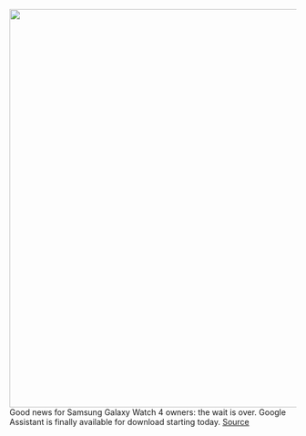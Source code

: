 <img src='https://cdn.vox-cdn.com/thumbor/CN86FSFB4X3SV1LD455lZs00PsU=/0x0:2040x1360/1200x800/filters:focal(857x517:1183x843)/cdn.vox-cdn.com/uploads/chorus_image/image/70900834/dbohn_210816_4717_0002.0.jpg' width='700px' /><br/>
Good news for Samsung Galaxy Watch 4 owners: the wait is over. Google Assistant is finally available for download starting today.
<a href='https://www.theverge.com/2022/5/23/23132818/google-assistant-samsung-galaxy-watch-4-wear-os-3'> Source <a/>